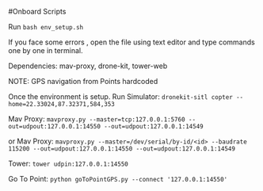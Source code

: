#Onboard Scripts

Run ```bash env_setup.sh```

If you face some errors , open the file using text editor and type commands one by one in terminal.

Dependencies: mav-proxy, drone-kit, tower-web

NOTE: GPS navigation from Points hardcoded 

Once the environment is setup.
Run Simulator: ```dronekit-sitl copter --home=22.33024,87.32371,584,353```

Mav Proxy: ```mavproxy.py --master=tcp:127.0.0.1:5760 --out=udpout:127.0.0.1:14550 --out=udpout:127.0.0.1:14549```

or Mav Proxy: ```mavproxy.py --master=/dev/serial/by-id/<id> --baudrate 115200 --out=udpout:127.0.0.1:14550 --out=udpout:127.0.0.1:14549```

Tower: ```tower udpin:127.0.0.1:14550```

Go To Point: ```python goToPointGPS.py --connect '127.0.0.1:14550'```



